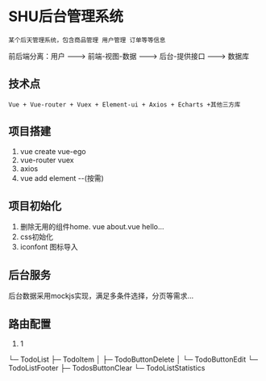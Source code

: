 # SHU后台管理系统

    某个后天管理系统，包含商品管理 用户管理 订单等等信息
  
前后端分离：用户 ---> 前端-视图-数据 ---> 后台-提供接口 ---> 数据库

## 技术点

    Vue + Vue-router + Vuex + Element-ui + Axios + Echarts +其他三方库

## 项目搭建

1. vue create vue-ego
2. vue-router vuex
3. axios
4. vue add element --(按需)

## 项目初始化

1. 删除无用的组件home. vue about.vue hello...
2. css初始化
3. iconfont 图标导入

## 后台服务

后台数据采用mockjs实现，满足多条件选择，分页等需求...

## 路由配置

1. 1

└─ TodoList
   ├─ TodoItem
   │  ├─ TodoButtonDelete
   │  └─ TodoButtonEdit
   └─ TodoListFooter
      ├─ TodosButtonClear
      └─ TodoListStatistics
